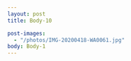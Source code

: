 ```yaml
---
layout: post
title: Body-10

post-images:
  - "/photos/IMG-20200418-WA0061.jpg"
body: Body-1
---
```

